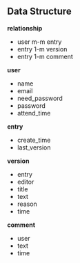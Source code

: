 Data Structure
--------------

**relationship**
- user m-m entry
- entry 1-m version
- entry 1-m comment

**user**
- name
- email
- need_password
- password
- attend_time

**entry**
- create_time
- last_version

**version**
- entry
- editor
- title
- text
- reason
- time

**comment**
- user
- text
- time
